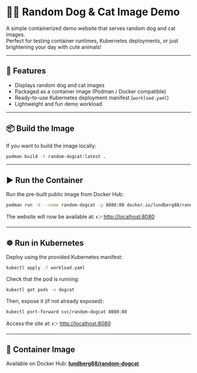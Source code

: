 # 🐶🐱 Random Dog & Cat Image Demo

A simple containerized demo website that serves random dog and cat images.  
Perfect for testing container runtimes, Kubernetes deployments, or just brightening your day with cute animals!

---

## 🚀 Features
- Displays random dog and cat images
- Packaged as a container image (Podman / Docker compatible)
- Ready-to-use Kubernetes deployment manifest (`workload.yaml`)
- Lightweight and fun demo workload

---

## 📦 Build the Image

If you want to build the image locally:

```bash
podman build -t random-dogcat:latest .
````

---

## ▶️ Run the Container

Run the pre-built public image from Docker Hub:

```bash
podman run -d --name random-dogcat -p 8080:80 docker.io/lundberg88/random-dogcat:latest
```

The website will now be available at:
👉 [http://localhost:8080](http://localhost:8080)

---

## ☸️ Run in Kubernetes

Deploy using the provided Kubernetes manifest:

```bash
kubectl apply -f workload.yaml
```

Check that the pod is running:

```bash
kubectl get pods -n dogcat
```

Then, expose it (if not already exposed):

```bash
kubectl port-forward svc/random-dogcat 8080:80
```

Access the site at:
👉 [http://localhost:8080](http://localhost:8080)

---

## 🔗 Container Image

Available on Docker Hub:
[**lundberg88/random-dogcat**](https://hub.docker.com/r/lundberg88/random-dogcat)
